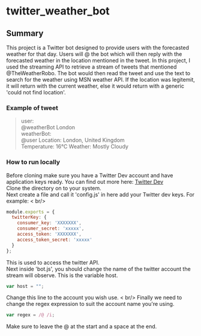 # twitter_weather_bot
## Summary
This project is a Twitter bot designed to provide users with the forecasted weather for that day. Users will @ the bot which will then reply with the forecasted weather in the location mentioned in the tweet.
In this project, I used the streaming API to retrieve a stream of tweets that mentioned @TheWeatherRobo. The bot would then read the tweet and use the text to search for the weather using MSN weather API.  If the location was legitemit, it will return with the current weather, else it would return with a generic 'could not find location'.
### Example of tweet
> user:<br />
> @weatherBot London
> <br />
> weatherBot:<br />
> @user Location: London, United Kingdom <br />
>       Temperature: 16°C
>       Weather: Mostly Cloudy

### How to run locally
Before cloning make sure you have a Twitter Dev account and have application keys ready. You can find out more here: [Twitter Dev](https://dev.twitter.com/) <br />
Clone the directory on to your system.<br />
Next create a file and call it 'config.js' in here add your Twitter dev keys. For example:
< br/>

```javascript
module.exports = {
  twitterKey: {
    consumer_key: 'XXXXXXX',
    consumer_secret: 'xxxxx',
    access_token: 'XXXXXXX',
    access_token_secret: 'xxxxx'
  }
};
```
This is used to access the twitter API. <br />
Next inside 'bot.js', you should change the name of the twitter account the stream will observe. This is the variable host.

```javascript
var host = "";
```
Change this line to the account you wish use. < br/>
Finally we need to change the regex expression to suit the account name you're using.

```javascript
var regex = /@ /i;
```
Make sure to leave the @ at the start and a space at the end.
